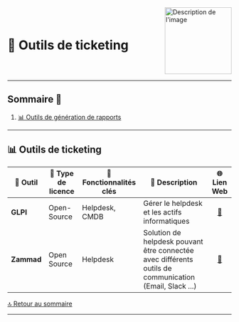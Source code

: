 <div style="display: flex; align-items: center; justify-content: space-between;">
  <h1>📑 Outils de ticketing</h1>
  <img src="img/switchtoopen1.png" alt="Description de l'image" width="150" height="150">
</div>

---

## Sommaire 📖 <a id="sommaire"></a>
1. [📊 Outils de génération de rapports](#outils-ticketing)

---

## 📊 Outils de ticketing <a id="outils-ticketing"></a>

| 🌟 **Outil** | 🔑 **Type de licence** | 🚀 **Fonctionnalités clés** | 📝 **Description** | 🌐 **Lien Web** |
|---|---|---|---|---|
| **GLPI** | Open-Source | Helpdesk, CMDB | Gérer le helpdesk et les actifs informatiques | <div align="center"><a href="https://glpi-project.org/fr/">🔗</a></div> |
| **Zammad** | Open Source | Helpdesk | Solution de helpdesk pouvant être connectée avec différents outils de communication (Email, Slack ...) | <div align="center"><a href="https://dradis.com/ce/">🔗</a></div> |

[🔝 Retour au sommaire](#sommaire)

---